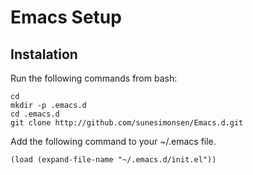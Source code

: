 Emacs Setup
===========

Instalation
-----------

Run the following commands from bash:

    cd 
    mkdir -p .emacs.d
    cd .emacs.d
    git clone http://github.com/sunesimonsen/Emacs.d.git

Add the following command to your ~/.emacs file.

    (load (expand-file-name "~/.emacs.d/init.el"))
